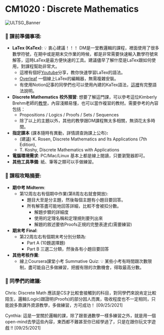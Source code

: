 # CM1020 : Discrete Mathematics

![ULTSG_Banner](https://user-images.githubusercontent.com/14081948/160753354-ee8de386-f666-4d3e-b1a6-7055819adabf.png)

### 🔖  課前準備事項:

- **LaTex (KaTex)**: 💡 衷心建議！！！ DM是一堂教邏輯的課程，裡面使用了很多數學符號，在期中或是期末交作業的時候，都是非常需要快速輸入數學符號來解答，這時LaTex是最方便快速的工具。建議儘早了解什麼是LaTex跟如何使用，對課程幫助非常大。
    - 這裡有個好[Youtube](https://www.youtube.com/watch?v=0ivLZh9xK1Q)分享，教你快速學習LaTex的語法。
    - [Overleaf](https://www.overleaf.com/) 一個線上LaTex的編輯器，無需複雜安裝。
    - 有使用Notion記事的同學們也可以使用內建的KaTex語法，[這裡](https://katex.org/docs/supported.html)有完整語法說明。
- **Discrete Mathematics** **校外預習**: 想要了解這門課，可以參考這位Kimberly Brehm老師的[教學](https://www.youtube.com/watch?v=A3Ffwsnad0k&list=PLl-gb0E4MII28GykmtuBXNUNoej-vY5Rz)，內容淺顯易懂，也可以當作複習的教材。需要參考的內容包括：
    - Propositions / Logics / Proofs / Sets / Sequences
    - 除了以上的主題以外，其他的教學跟DM課程無太多相關，無須花太多時間。
- **指定課本** (課本隨時有異動，詳情請查詢課上公布)**:**
    - (建議) K. Rosen, Discrete Mathematics and Its Applications (7th Edition),
    - T. Koshy, Discrete Mathematics with Applications
- **電腦環境需求**: PC/Mac/Linux 基本上都是線上閱讀，只要瀏覽器即可。
- **其他工具準備**: 紙、筆等之類可以手做練習。

### 📓 課程攻略摘要:

- **期中考 Midterm**:
    - 第12周左右有個期中作業(第8周左右就會開放):
        - 題目大至是分主題，然後每個主題有小題目要回答。
        - 所有解答盡可能地回答詳細，比較不會被扣分數。
            - 解題步驟的詳細度
            - 使用的定理名稱和定理規則要列出來
            - 解題的敘述要依Proofs正規的完整表達式(需要練習)
- **期末考 Final**:
    - 第22周左右有個期末考分別分類為:
        - Part A (10題選擇題)
        - Part B 三選二分類，然後各有小題目要回答
- **其他考核作業**:
    - 線上Coursera課堂小考 Summative Quiz: 💡 某些小考有時間跟次數限制，盡可能自己多做練習，把握有限的次數機會，得取最高分數。

### 🤩 同學們的建議:

Chris: Discrete Math 應該是CS才比較會接觸到的科目，對同學們來說肯定比較陌生，邏輯(Logic)跟證明(Proofs)的部分因人而異，吸收程度也不一定相同，只能說多靠課外資源教學，多做練習，方可成功！ [09/25/2021]

Cynthia: 這是一堂關於邏輯的課，除了跟普通數學一樣多練習之外，就是用一個open-mind去學這些內容，東西都不難甚至你已經學過了，只是在跟你玩文字遊戲 !!  [09/25/2021]
